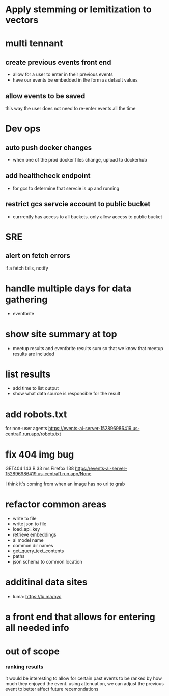# Apply stemming or lemitization to vectors

# multi tennant

## create previous events front end
* allow for a user to enter in their previous events
* have our events be embedded in the form as default values

## allow events to be saved
this way the user does not need to re-enter events all the time

# Dev ops

## auto push docker changes
* when one of the prod docker files change, upload to dockerhub

## add healthcheck endpoint
* for gcs to determine that servcie is up and running

## restrict gcs servcie account to public bucket
* currrently has access to all buckets. only allow access to public bucket

# SRE

## alert on fetch errors
if a fetch fails, notify

# handle multiple days for data gathering
* eventbrite

# show site summary at top
* meetup results and eventbrite results sum so that we know that meetup results are included
  
# list results
* add time to list output
* show what data source is responsible for the result

# add robots.txt

for non-user agents
https://events-ai-server-152896986419.us-central1.run.app/robots.txt


# fix 404 img bug

GET404 143 B 33 ms Firefox 138 https://events-ai-server-152896986419.us-central1.run.app/None

I think it's coming from when an image has no url to grab

# refactor common areas
* write to file
* write json to file
* load_api_key
* retrieve embeddings
* ai model name
* common dir names
* get_query_text_contents
* paths
* json schema to common location

# additinal data sites
* luma: https://lu.ma/nyc

# a front end that allows for entering all needed info

# out of scope
### ranking results
it would be interesting to allow for certain past events to be ranked by how much they enjoyed the event. using attenuation, we can adjust the previous event to better affect future recemondations 

